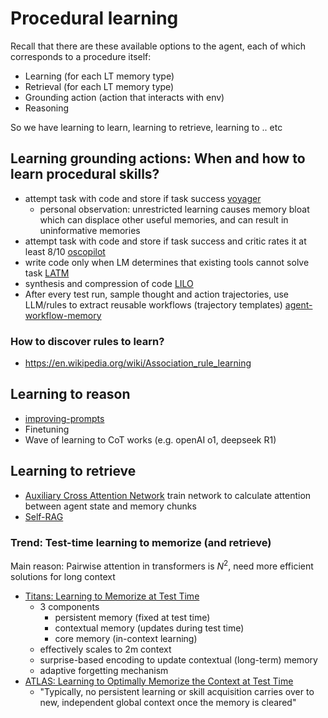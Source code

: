 # Procedural learning
Recall that there are these available options to the agent, each of which corresponds to a procedure itself:
- Learning (for each LT memory type)
- Retrieval (for each LT memory type)
- Grounding action (action that interacts with env)
- Reasoning

So we have learning to learn, learning to retrieve, learning to .. etc

## Learning grounding actions: When and how to learn procedural skills?
- attempt task with code and store if task success [voyager](papers/voyager.md)
	- personal observation: unrestricted learning causes memory bloat which can displace other useful memories, and can result in uninformative memories
- attempt task with code and store if task success and critic rates it at least 8/10 [oscopilot](papers/oscopilot.md)
- write code only when LM determines that existing tools cannot solve task [LATM](papers/LATM.md)
- synthesis and compression of code [LILO](../papers/LILO.md)
- After every test run, sample thought and action trajectories, use LLM/rules to extract reusable workflows (trajectory templates) [agent-workflow-memory](../papers/agent-workflow-memory.md)
### How to discover rules to learn?
- https://en.wikipedia.org/wiki/Association_rule_learning

## Learning to reason
- [improving-prompts](improving-prompts.md)
- Finetuning
- Wave of learning to CoT works (e.g. openAI o1, deepseek R1)

## Learning to retrieve
- [Auxiliary Cross Attention Network](https://www.frontiersin.org/journals/psychology/articles/10.3389/fpsyg.2025.1591618/full) train network to calculate attention between agent state and memory chunks
- [Self-RAG](https://arxiv.org/abs/2310.11511)

### Trend: Test-time learning to memorize (and retrieve)
Main reason: Pairwise attention in transformers is $N^2$, need more efficient solutions for long context
- [Titans: Learning to Memorize at Test Time](https://arxiv.org/abs/2501.00663) 
	- 3 components
		- persistent memory (fixed at test time)
		- contextual memory (updates during test time)
		- core memory (in-context learning)
	- effectively scales to 2m context
	- surprise-based encoding to update contextual (long-term) memory
	- adaptive forgetting mechanism
- [ATLAS: Learning to Optimally Memorize the Context at Test Time](https://arxiv.org/abs/2505.23735)
	- "Typically, no persistent learning or skill acquisition carries over to new, independent global context once the memory is cleared"
